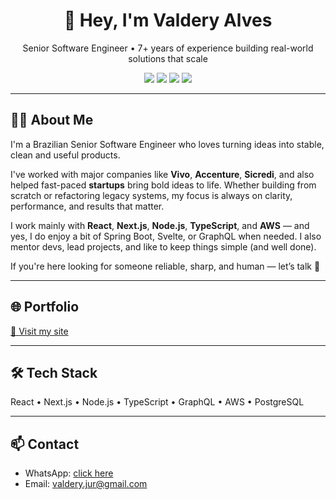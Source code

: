 <h1 align="center">👋 Hey, I'm Valdery Alves</h1>

<p align="center">
  Senior Software Engineer • 7+ years of experience building real-world solutions that scale
</p>

<p align="center">
  <img src="https://img.shields.io/badge/React-20232A?style=for-the-badge&logo=react&logoColor=61DAFB"/>
  <img src="https://img.shields.io/badge/Node.js-339933?style=for-the-badge&logo=nodedotjs&logoColor=white"/>
  <img src="https://img.shields.io/badge/TypeScript-007ACC?style=for-the-badge&logo=typescript&logoColor=white"/>
  <img src="https://img.shields.io/badge/Next.js-000000?style=for-the-badge&logo=nextdotjs&logoColor=white"/>
</p>

---

## 👨‍💻 About Me

I'm a Brazilian Senior Software Engineer who loves turning ideas into stable, clean and useful products. 

I've worked with major companies like **Vivo**, **Accenture**, **Sicredi**, and also helped fast-paced **startups** bring bold ideas to life. Whether building from scratch or refactoring legacy systems, my focus is always on clarity, performance, and results that matter.

I work mainly with **React**, **Next.js**, **Node.js**, **TypeScript**, and **AWS** — and yes, I do enjoy a bit of Spring Boot, Svelte, or GraphQL when needed. I also mentor devs, lead projects, and like to keep things simple (and well done).

If you're here looking for someone reliable, sharp, and human — let’s talk 🚀

---

## 🌐 Portfolio

[🔗 Visit my site](https://valderyalves.com.br/en)

---

## 🛠️ Tech Stack

React • Next.js • Node.js • TypeScript • GraphQL • AWS • PostgreSQL

---

## 📫 Contact

- WhatsApp: [click here](https://wa.me/5581985405144)
- Email: valdery.jur@gmail.com

